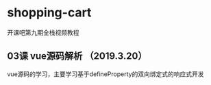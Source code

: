 # shopping-cart

开课吧第九期全栈视频教程

## 03课 vue源码解析 （2019.3.20）
vue源码的学习，主要学习基于defineProperty的双向绑定式的响应式开发

